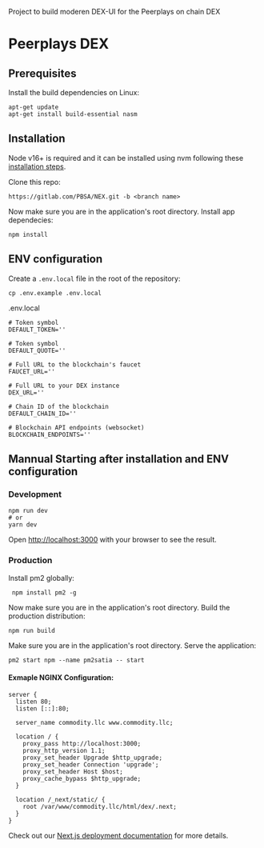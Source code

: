 
Project to build moderen DEX-UI for the Peerplays on chain DEX

# Peerplays DEX

## Prerequisites

Install the build dependencies on Linux:
```
apt-get update
apt-get install build-essential nasm
```

## Installation

Node v16+ is required and it can be installed using nvm following these [installation steps](https://github.com/nvm-sh/nvm#installing-and-updating).

Clone this repo:
```
https://gitlab.com/PBSA/NEX.git -b <branch name>
```

Now make sure you are in the application's root directory. Install app dependecies:
```
npm install
```

## ENV configuration
Create a `.env.local` file in the root of the repository:

```
cp .env.example .env.local
```

.env.local
```
# Token symbol
DEFAULT_TOKEN=''

# Token symbol
DEFAULT_QUOTE=''

# Full URL to the blockchain's faucet
FAUCET_URL=''

# Full URL to your DEX instance
DEX_URL=''

# Chain ID of the blockchain
DEFAULT_CHAIN_ID=''

# Blockchain API endpoints (websocket)
BLOCKCHAIN_ENDPOINTS=''
```

## Mannual Starting after installation and ENV configuration
### Development
```
npm run dev
# or
yarn dev
```
Open [http://localhost:3000](http://localhost:3000) with your browser to see the result.
### Production
Install pm2 globally:
```
 npm install pm2 -g
```
Now make sure you are in the application's root directory. Build the production distribution:
```
npm run build
```

Make sure you are in the application's root directory. Serve the application:
```
pm2 start npm --name pm2satia -- start
```

#### Exmaple NGINX Configuration:

```
server {
  listen 80;
  listen [::]:80;

  server_name commodity.llc www.commodity.llc;

  location / {
    proxy_pass http://localhost:3000;
    proxy_http_version 1.1;
    proxy_set_header Upgrade $http_upgrade;
    proxy_set_header Connection 'upgrade';
    proxy_set_header Host $host;
    proxy_cache_bypass $http_upgrade;
  }

  location /_next/static/ {
    root /var/www/commodity.llc/html/dex/.next;
  }
}
```


Check out our [Next.js deployment documentation](https://nextjs.org/docs/deployment) for more details.